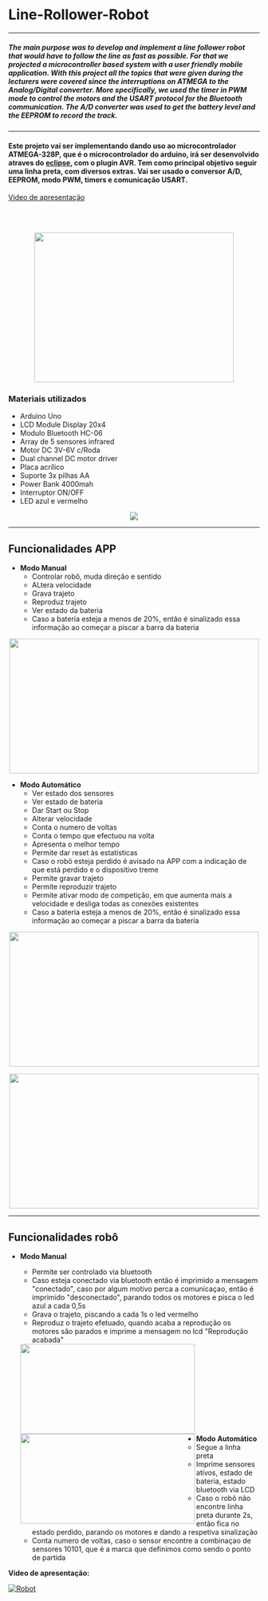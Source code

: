 # Line-Rollower-Robot

----

##### The main purpose was to develop and implement a line follower robot that would have to follow the line as fast as possible. For that we projected a microcontroller based system with a user friendly mobile application. With this project all the topics that were given during the lecturers were covered since the interruptions on ATMEGA to the Analog/Digital converter. More specifically, we used the timer in PWM mode to control the motors and the USART protocol for the Bluetooth communication. The A/D converter was used to get the battery level and the EEPROM to record the track.

----

#### Este projeto vai ser implementando dando uso ao microcontrolador ATMEGA-328P, que é o microcontrolador do arduino, irá ser desenvolvido atraves do [eclipse](https://www.eclipse.org/), com o plugin AVR. Tem como principal objetivo seguir uma linha preta, com diversos extras. Vai ser usado o conversor A/D, EEPROM, modo PWM, timers e comunicação USART.

[Video de apresentação](https://www.youtube.com/watch?v=CKVy9AVmKbY)

<br/>
<br/>

<p align="center">
  <img src="https://user-images.githubusercontent.com/35969631/51709991-cd2f1280-201f-11e9-9b0c-49ccb89862b0.jpg" width="400" height="300">
</p>


### Materiais utilizados
* Arduino Uno
* LCD Module Display 20x4
* Modulo Bluetooth HC-06
* Array de 5 sensores infrared
* Motor DC 3V-6V c/Roda
* Dual channel DC motor driver
* Placa acrílico
* Suporte 3x pilhas AA
* Power Bank 4000mah
* Interruptor ON/OFF
* LED azul e vermelho

<p align="center">
  
   <img src="https://user-images.githubusercontent.com/35969631/51689680-0bf8a480-1fef-11e9-9f20-35d9b9e2bc54.png">
</p>

---

## Funcionalidades APP
* **Modo Manual**
  * Controlar robô, muda direção e sentido
  * ALtera velocidade
  * Grava trajeto
  * Reproduz trajeto
  * Ver estado da bateria
  * Caso a bateria esteja a menos de 20%, então é sinalizado essa informação ao começar a piscar a barra da bateria

<p align="center">
  <img src="https://user-images.githubusercontent.com/35969631/51706773-59890780-2017-11e9-8f1a-d1c2298796c1.jpg" width="500" height="270">
</p>




* **Modo Automático**
  * Ver estado dos sensores
  * Ver estado de bateria
  * Dar Start ou Stop
  * Alterar velocidade
  * Conta o numero de voltas
  * Conta o tempo que efectuou na volta
  * Apresenta o melhor tempo
  * Permite dar reset às estatisticas
  * Caso o robô esteja perdido é avisado na APP com a indicação de que está perdido e o dispositivo treme
  * Permite gravar trajeto 
  * Permite reproduzir trajeto
  * Permite ativar modo de competição, em que aumenta mais a velocidade e desliga todas as conexões existentes
  * Caso a bateria esteja a menos de 20%, então é sinalizado essa informação ao começar a piscar a barra da bateria
  
<p align="center">
  <img src="https://user-images.githubusercontent.com/35969631/51708005-9f939a80-201a-11e9-8993-3f61d725abfa.jpg" width="500" height="270">
</p>
<p align="center">
  <img src="https://user-images.githubusercontent.com/35969631/51708004-9f939a80-201a-11e9-8567-8a2dcd8948bc.jpg" width="500" height="270">
</p>


----

## Funcionalidades robô
* **Modo Manual**
  * Permite ser controlado via bluetooth
  * Caso esteja conectado via bluetooth então é imprimido a mensagem "conectado", caso por algum motivo perca a comunicaçao, então é imprimido "desconectado", parando todos os motores e pisca o led azul a cada 0,5s
  * Grava o trajeto, piscando a cada 1s o led vermelho
  * Reproduz o trajeto efetuado, quando acaba a reprodução os motores são parados e imprime a mensagem no lcd "Reprodução acabada"
  <img align="left" width="350" height="180" src="https://user-images.githubusercontent.com/35969631/51706769-5726ad80-2017-11e9-83e0-387e94e55455.jpg">
  
  <img align="left" width="350" height="180" src="https://user-images.githubusercontent.com/35969631/51706770-57bf4400-2017-11e9-9ed0-d4f0ba023969.jpg">

<br/>
<br/>
<br/>
<br/>
<br/>
<br/>

<br/>
<br/>
<br/>




* **Modo Automático**
  * Segue a linha preta
  * Imprime sensores ativos, estado de bateria, estado bluetooth via LCD
  * Caso o robô não encontre linha preta durante 2s, então fica no estado perdido, parando os motores e dando a respetiva sinalização
  * Conta numero de voltas, caso o sensor encontre a combinaçao de sensores 10101, que é a marca que definimos como sendo o ponto de partida
 
**Video de apresentação:**

[![Robot](http://img.youtube.com/vi/CKVy9AVmKbY/0.jpg)](https://youtu.be/CKVy9AVmKbY)

